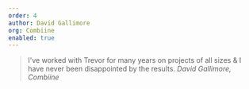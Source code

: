 ```yaml
---
order: 4
author: David Gallimore
org: Combiine
enabled: true
---
```

> I've worked with Trevor for many years on projects of all sizes & I have never been disappointed by the results.
<cite class="vcard fn"><span class="fn author">David Gallimore</span>, <span class="org">Combiine</span></cite>
